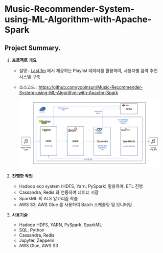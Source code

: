 # Music-Recommender-System-using-ML-Algorithm-with-Apache-Spark

## Project Summary.

1. **프로젝트 개요**
    - 설명 : [Last.fm](http://Last.fm) 에서 제공하는 Playlist 데이터를 활용하여, 사용자별 음악 추천시스템 구축
    - 소스코드 : https://github.com/yooinsun/Music-Recommender-System-using-ML-Algorithm-with-Apache-Spark 

      ![System Architecture.png](System%20Architecture.png)


2. **진행한 작업**
   - Hadoop eco system (HDFS, Yarn, PySpark) 활용하여,  ETL 진행
   - Cassandra, Redis 와 연동하여 데이터 저장 
   - SparkML 의 ALS 알고리즘 학습 
   - AWS S3, AWS Glue 를 사용하여 Batch 스케줄링 및 모니터링

3. **사용기술**
    - Hadoop HDFS, YARN, PySpark, SparkML 
    - SQL, Python 
    - Cassandra, Redis 
    - Jupyter, Zeppelin
    - AWS Glue, AWS S3